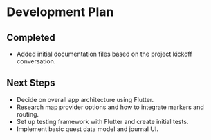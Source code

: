 # Development Plan

## Completed
- Added initial documentation files based on the project kickoff conversation.

## Next Steps
- Decide on overall app architecture using Flutter.
- Research map provider options and how to integrate markers and routing.
- Set up testing framework with Flutter and create initial tests.
- Implement basic quest data model and journal UI.
